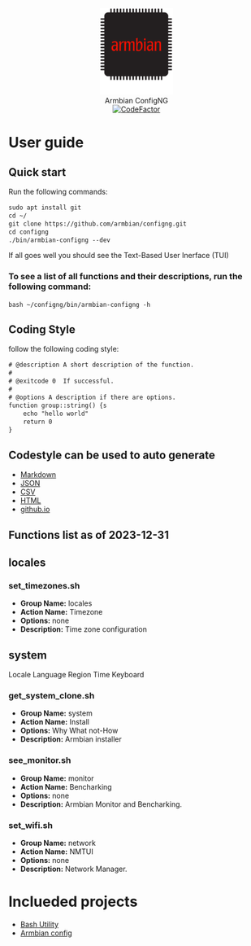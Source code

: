 
<p align="center">
    <img src="https://raw.githubusercontent.com/armbian/build/main/.github/armbian-logo.png" alt="Armbian logo" width="144">
    <br>
    Armbian ConfigNG
    <br>
    <a href="https://www.codefactor.io/repository/github/tearran/configng"><img src="https://www.codefactor.io/repository/github/tearran/configng/badge" alt="CodeFactor" /></a>
</p>

# User guide
## Quick start
Run the following commands:

    sudo apt install git
    cd ~/
    git clone https://github.com/armbian/configng.git
    cd configng
    ./bin/armbian-configng --dev

If all goes well you should see the Text-Based User Inerface (TUI)

### To see a list of all functions and their descriptions, run the following command:
~~~
bash ~/configng/bin/armbian-configng -h
~~~
## Coding Style
follow the following coding style:
~~~
# @description A short description of the function.
#
# @exitcode 0  If successful.
#
# @options A description if there are options.
function group::string() {s
    echo "hello world"
    return 0
}
~~~
## Codestyle can be used to auto generate
 - [Markdown](share/armbian-configng/readme.md)
 - [JSON](share/armbian-configng/data/armbian-configng.json)
 - [CSV](share/armbian-configng/data/armbian-configng.csv)
 - [HTML](share/armbian-configng/armbian-configng-table.html)
 - [github.io](//tearran/github.io/armbian-configng/index.html)
## Functions list as of 2023-12-31
## locales


### set_timezones.sh

 - **Group Name:** locales
 - **Action Name:** Timezone
 - **Options:** none
 - **Description:** Time zone configuration

## system
Locale Language Region Time Keyboard

### get_system_clone.sh

 - **Group Name:** system
 - **Action Name:** Install
 - **Options:** Why What not-How
 - **Description:** Armbian installer

### see_monitor.sh

 - **Group Name:** monitor
 - **Action Name:** Bencharking
 - **Options:** none
 - **Description:** Armbian Monitor and Bencharking.

### set_wifi.sh

 - **Group Name:** network
 - **Action Name:** NMTUI
 - **Options:** none
 - **Description:** Network Manager.


# Inclueded projects
- [Bash Utility](https://labbots.github.io/bash-utility)
- [Armbian config](https://github.com/armbian/config.git)

